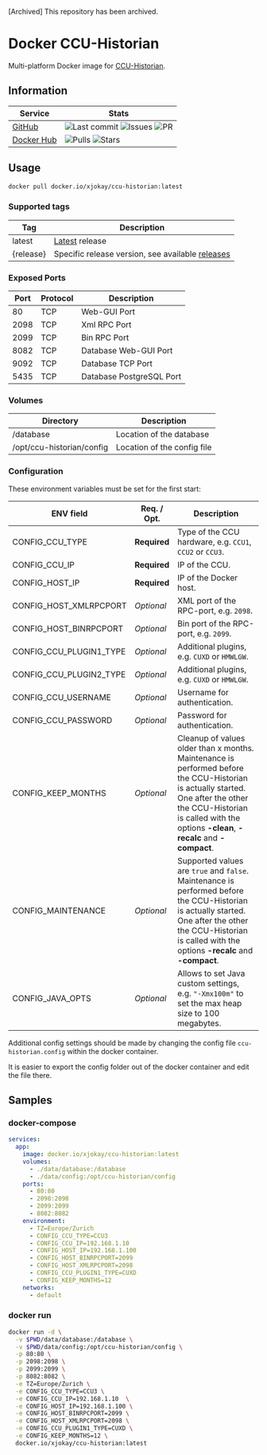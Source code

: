 [Archived] This repository has been archived.

# Docker CCU-Historian

Multi-platform Docker image for [CCU-Historian](https://github.com/mdzio/ccu-historian).

## Information

| Service                                                     | Stats                                                                                                                                                                                                                                                                                                               |
|-------------------------------------------------------------|---------------------------------------------------------------------------------------------------------------------------------------------------------------------------------------------------------------------------------------------------------------------------------------------------------------------|
| [GitHub](https://github.com/jokay/docker-ccu-historian)     | ![Last commit](https://img.shields.io/github/last-commit/jokay/docker-ccu-historian.svg?style=flat-square) ![Issues](https://img.shields.io/github/issues-raw/jokay/docker-ccu-historian.svg?style=flat-square) ![PR](https://img.shields.io/github/issues-pr-raw/jokay/docker-ccu-historian.svg?style=flat-square) |
| [Docker Hub](https://hub.docker.com/r/xjokay/ccu-historian) | ![Pulls](https://img.shields.io/docker/pulls/xjokay/ccu-historian.svg?style=flat-square) ![Stars](https://img.shields.io/docker/stars/xjokay/ccu-historian.svg?style=flat-square)                                                                                                                                   |

## Usage

```sh
docker pull docker.io/xjokay/ccu-historian:latest
```

### Supported tags

| Tag       | Description                                                                                                |
|-----------|------------------------------------------------------------------------------------------------------------|
| latest    | [Latest](https://github.com/jokay/docker-ccu-historian/releases/latest) release                            |
| {release} | Specific release version, see available [releases](https://github.com/jokay/docker-ccu-historian/releases) |

### Exposed Ports

| Port | Protocol | Description              |
|------|----------|--------------------------|
| 80   | TCP      | Web-GUI Port             |
| 2098 | TCP      | Xml RPC Port             |
| 2099 | TCP      | Bin RPC Port             |
| 8082 | TCP      | Database Web-GUI Port    |
| 9092 | TCP      | Database TCP Port        |
| 5435 | TCP      | Database PostgreSQL Port |

### Volumes

| Directory                 | Description                 |
|---------------------------|-----------------------------|
| /database                 | Location of the database    |
| /opt/ccu-historian/config | Location of the config file |

### Configuration

These environment variables must be set for the first start:

| ENV field               | Req. / Opt.  | Description                                                                                                                                                                                                              |
|-------------------------|--------------|--------------------------------------------------------------------------------------------------------------------------------------------------------------------------------------------------------------------------|
| CONFIG_CCU_TYPE         | **Required** | Type of the CCU hardware, e.g. `CCU1`, `CCU2` or `CCU3`.                                                                                                                                                                 |
| CONFIG_CCU_IP           | **Required** | IP of the CCU.                                                                                                                                                                                                           |
| CONFIG_HOST_IP          | **Required** | IP of the Docker host.                                                                                                                                                                                                   |
| CONFIG_HOST_XMLRPCPORT  | *Optional*   | XML port of the RPC-port, e.g. `2098`.                                                                                                                                                                                   |
| CONFIG_HOST_BINRPCPORT  | *Optional*   | Bin port of the RPC-port, e.g. `2099`.                                                                                                                                                                                   |
| CONFIG_CCU_PLUGIN1_TYPE | *Optional*   | Additional plugins, e.g. `CUXD` or `HMWLGW`.                                                                                                                                                                             |
| CONFIG_CCU_PLUGIN2_TYPE | *Optional*   | Additional plugins, e.g. `CUXD` or `HMWLGW`.                                                                                                                                                                             |
| CONFIG_CCU_USERNAME     | *Optional*   | Username for authentication.                                                                                                                                                                                             |
| CONFIG_CCU_PASSWORD     | *Optional*   | Password for authentication.                                                                                                                                                                                             |
| CONFIG_KEEP_MONTHS      | *Optional*   | Cleanup of values older than x months. Maintenance is performed before the CCU-Historian is actually started. One after the other the CCU-Historian is called with the options **-clean**, **-recalc** and **-compact**. |
| CONFIG_MAINTENANCE      | *Optional*   | Supported values are `true` and `false`. Maintenance is performed before the CCU-Historian is actually started. One after the other the CCU-Historian is called with the options **-recalc** and **-compact**.           |
| CONFIG_JAVA_OPTS        | *Optional*   | Allows to set Java custom settings, e.g. `"-Xmx100m"` to set the max heap size to 100 megabytes.                                                                                                                         |

Additional config settings should be made by changing the config file `ccu-historian.config`
within the docker container.

It is easier to export the config folder out of the docker container and edit
the file there.

## Samples

### docker-compose

```yml
services:
  app:
    image: docker.io/xjokay/ccu-historian:latest
    volumes:
      - ./data/database:/database
      - ./data/config:/opt/ccu-historian/config
    ports:
      - 80:80
      - 2098:2098
      - 2099:2099
      - 8082:8082
    environment:
      - TZ=Europe/Zurich
      - CONFIG_CCU_TYPE=CCU3
      - CONFIG_CCU_IP=192.168.1.10
      - CONFIG_HOST_IP=192.168.1.100
      - CONFIG_HOST_BINRPCPORT=2099
      - CONFIG_HOST_XMLRPCPORT=2098
      - CONFIG_CCU_PLUGIN1_TYPE=CUXD
      - CONFIG_KEEP_MONTHS=12
    networks:
      - default
```

### docker run

```sh
docker run -d \
  -v $PWD/data/database:/database \
  -v $PWD/data/config:/opt/ccu-historian/config \
  -p 80:80 \
  -p 2098:2098 \
  -p 2099:2099 \
  -p 8082:8082 \
  -e TZ=Europe/Zurich \
  -e CONFIG_CCU_TYPE=CCU3 \
  -e CONFIG_CCU_IP=192.168.1.10  \
  -e CONFIG_HOST_IP=192.168.1.100 \
  -e CONFIG_HOST_BINRPCPORT=2099 \
  -e CONFIG_HOST_XMLRPCPORT=2098 \
  -e CONFIG_CCU_PLUGIN1_TYPE=CUXD \
  -e CONFIG_KEEP_MONTHS=12 \
  docker.io/xjokay/ccu-historian:latest
```
